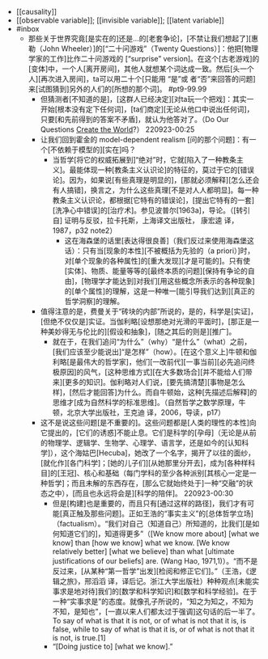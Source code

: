 - [[causality]]
- [[observable variable]]; [[invisible variable]]; [[latent variable]]
- #inbox
    - 那些关于世界究竟[是实在的]还是...的[老套争论]，[不禁让我们想起了][惠勒（John Wheeler）]的[“二十问游戏”（Twenty Questions）]：他把[物理学家的工作]比作二十问游戏的 [“surprise” version]。在这个[古老游戏]的[变体]中，一个人[离开房间]，其他人就想某个词达成一致。然后[头一个人][再次进入房间]，ta可以用二十个[只能用 “是”或 者“否”来回答的问题]来[试图猜到]另外的人们的[所想的那个词]。 #pt9-99.99
        - 但猜测者[不知道的是]，[这群人已经决定][对ta玩一个把戏]：其实一开始[根本没有定下任何词]，[ta们商定][无论从他口中说出任何词]，只要[和先前得到的答案不矛盾]，就认为他答对了。（Do Our Questions [Create the World](https://link.zhihu.com/?target=https%3A//blogs.scientificamerican.com/cross-check/do-our-questions-create-the-world/)?）
220923-00:25
        - 让我们回到霍金的 model-dependent realism [问的那个问题]：有一个[不依赖于模型的][实在]吗？
            - 当哲学[将它的权威拓展到]“绝对”时，它就[陷入了一种教条主义]。最能体现一种[教条主义认识论]的特征的，莫过于它的[错误论]。因为，如果说[有些真理是明显的]，[那就必须解释][怎么还会有人搞错]，换言之，为什么这些真理[不是对人人都明显]。每一种教条主义认识论，都根据[它特有的错误论]，[提出它特有的一套][洗净心中错误]的[治疗术]。参见波普尔[1963a]，导论。（[转引自] 证明与反驳，拉卡托斯，上海译文出版社， 康宏逵 译，1987，p32 note2）
                - 这在海森堡的话里[表达得很良善]（我们反过来使用海森堡这话）：只有当[现象的本性][不被概括为先验的（a priori）]时，对[单个现象的各种属性]的[重大发现][才是可能的]。只有使[实体]、物质、能量等等的[最终本质的问题][保持有争论的自由]，[物理学才能达到]对我们[用这些概念所表示的各种现象]的[单个属性]的理解，这是一种唯一[能引导我们达到][真正的哲学洞察]的理解。
        - 值得注意的是，费曼关于“砖块的内部”所说的，是的，科学是[实证]，[但绝不仅仅是]实证。当伽利略[设想那绝对光滑的平面时]，[那正是一种美妙得无与伦比的][假设和抽象]，[随之其后的则是][推广]。
            - 就在于，在我们追问“为什么”（why）“是什么”（what）之前，[我们应该至少能说出]“是怎样”（how）。[在这个意义上]牛顿和伽利略[是最伟大的哲学家]，他们[一改前代][一事当前][必先追问终极原因]的风气，[这种思维方式][在大多数场合][并不能给人们带来][更多的知识]。伽利略对人们说，[要先搞清楚][事物是怎么样]，[然后才能回答]为什么。而自牛顿始，这种[先描述后解释]的思维才[成为自然科学的标准思维]。（自然哲学之数学原理，牛顿，北京大学出版社，王克迪 译，2006，导读，p17）
        - 这不是说这些问题[是不重要的]。这些问题都是[人类的理性的本性]向它提出的，[它们的诱惑]不能止息。它们是科学的[孕母]（无论是从前的物理学、逻辑学、生物学、心理学、语言学，还是如今的[认知科学]），这个海姑巴[Hecuba]，她改了一个名字，揭开了以往的面纱，[就化作][各门科学]；[她的儿子们][从她那里分开去]，成为[各种样科目]的[王冠]、核心和基础（每门学科的至少各种派别[其核心一定是一种哲学]；而且未解的东西存在，[那么它就始终处于]一种“交融”的状态之中），[而且也永远将会是][科学的陪伴]。
220923-00:30
            - 但是[构建]也是重要的，而且只有[通过这样的路径]，我们才有可能[真正触及那些问题]。正如王浩的“事实主义”的[总体哲学立场]（factualism）。“我们对自己（知道自己）所知道的，比我们[是如何知道它们的]，知道得更多”（[We know more about] [what we know] than [how we know] what we know. [We know relatively better] [what we believe] than what [ultimate justifications of our beliefs] are. (Wang Hao, 1971,1)）。“而不是反过来，[从某种“第一哲学”出发][检阅和修正它们]。”（王浩，《逻辑之旅》，邢滔滔 译，译后记。浙江大学出版社）种种观点[未能实事求是地对待]我们的[数学和科学知识]和[数学和科学经验]。在于一种“实事求是”的态度。就像孔子所说的，“知之为知之，不知为不知，是知也”，[一直以来人们都太过于强调]这句话的后一半了。To say of what is that it is not, or of what is not that it is, is false, while to say of what is that it is, or of what is not that it is not, is true.[1]
            - “[Doing justice to] [what we know].”
